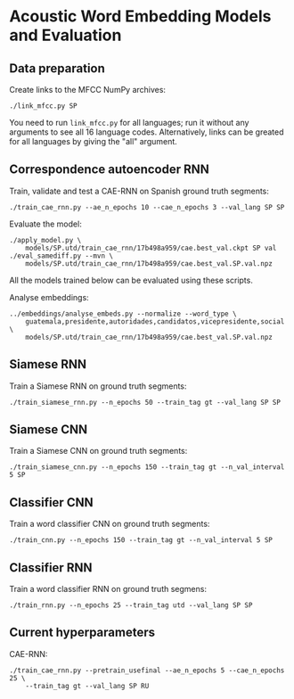 Acoustic Word Embedding Models and Evaluation
=============================================

Data preparation
----------------
Create links to the MFCC NumPy archives:

    ./link_mfcc.py SP

You need to run `link_mfcc.py` for all languages; run it without any arguments
to see all 16 language codes. Alternatively, links can be greated for all
languages by giving the "all" argument.


Correspondence autoencoder RNN
------------------------------
Train, validate and test a CAE-RNN on Spanish ground truth segments:

    ./train_cae_rnn.py --ae_n_epochs 10 --cae_n_epochs 3 --val_lang SP SP

Evaluate the model:

    ./apply_model.py \
        models/SP.utd/train_cae_rnn/17b498a959/cae.best_val.ckpt SP val
    ./eval_samediff.py --mvn \
        models/SP.utd/train_cae_rnn/17b498a959/cae.best_val.SP.val.npz

All the models trained below can be evaluated using these scripts.

Analyse embeddings:

    ../embeddings/analyse_embeds.py --normalize --word_type \
        guatemala,presidente,autoridades,candidatos,vicepresidente,social \
        models/SP.utd/train_cae_rnn/17b498a959/cae.best_val.SP.val.npz


Siamese RNN
-----------
Train a Siamese RNN on ground truth segments:

    ./train_siamese_rnn.py --n_epochs 50 --train_tag gt --val_lang SP SP


Siamese CNN
-----------
Train a Siamese CNN on ground truth segments:

    ./train_siamese_cnn.py --n_epochs 150 --train_tag gt --n_val_interval 5 SP


Classifier CNN
--------------
Train a word classifier CNN on ground truth segments:

    ./train_cnn.py --n_epochs 150 --train_tag gt --n_val_interval 5 SP


Classifier RNN
--------------
Train a word classifier RNN on ground truth segmens:

    ./train_rnn.py --n_epochs 25 --train_tag utd --val_lang SP SP


Current hyperparameters
-----------------------
CAE-RNN:

    ./train_cae_rnn.py --pretrain_usefinal --ae_n_epochs 5 --cae_n_epochs 25 \
        --train_tag gt --val_lang SP RU

